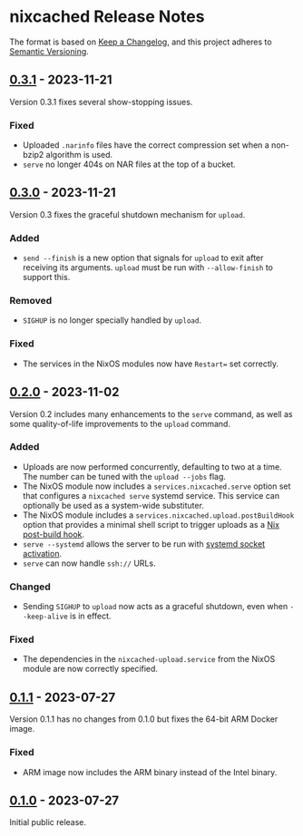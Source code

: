 # nixcached Release Notes

The format is based on [Keep a Changelog][],
and this project adheres to [Semantic Versioning][].

[Keep a Changelog]: https://keepachangelog.com/en/1.0.0/
[Semantic Versioning]: https://semver.org/spec/v2.0.0.html
[Unreleased]: https://github.com/zombiezen/nixcached/compare/v0.3.1...HEAD

## [0.3.1][] - 2023-11-21

Version 0.3.1 fixes several show-stopping issues.

[0.3.1]: https://github.com/zombiezen/nixcached/releases/tag/v0.3.1

### Fixed

- Uploaded `.narinfo` files have the correct compression set
  when a non-bzip2 algorithm is used.
- `serve` no longer 404s on NAR files at the top of a bucket.

## [0.3.0][] - 2023-11-21

Version 0.3 fixes the graceful shutdown mechanism for `upload`.

[0.3.0]: https://github.com/zombiezen/nixcached/releases/tag/v0.3.0

### Added

- `send --finish` is a new option that signals for `upload` to exit
  after receiving its arguments.
  `upload` must be run with `--allow-finish` to support this.

### Removed

- `SIGHUP` is no longer specially handled by `upload`.

### Fixed

- The services in the NixOS modules now have `Restart=` set correctly.

## [0.2.0][] - 2023-11-02

Version 0.2 includes many enhancements to the `serve` command,
as well as some quality-of-life improvements to the `upload` command.

[0.2.0]: https://github.com/zombiezen/nixcached/releases/tag/v0.2.0

### Added

- Uploads are now performed concurrently, defaulting to two at a time.
  The number can be tuned with the `upload --jobs` flag.
- The NixOS module now includes a `services.nixcached.serve` option set
  that configures a `nixcached serve` systemd service.
  This service can optionally be used as a system-wide substituter.
- The NixOS module includes a `services.nixcached.upload.postBuildHook` option
  that provides a minimal shell script to trigger uploads as a
  [Nix post-build hook](https://nixos.org/manual/nix/stable/advanced-topics/post-build-hook.html).
- `serve --systemd` allows the server to be run with
  [systemd socket activation](https://0pointer.de/blog/projects/socket-activation.html).
- `serve` can now handle `ssh://` URLs.

### Changed

- Sending `SIGHUP` to `upload` now acts as a graceful shutdown,
  even when `--keep-alive` is in effect.

### Fixed

- The dependencies in the `nixcached-upload.service` from the NixOS module
  are now correctly specified.

## [0.1.1][] - 2023-07-27

Version 0.1.1 has no changes from 0.1.0
but fixes the 64-bit ARM Docker image.

[0.1.1]: https://github.com/zombiezen/nixcached/releases/tag/v0.1.1

### Fixed

- ARM image now includes the ARM binary instead of the Intel binary.

## [0.1.0][] - 2023-07-27

Initial public release.

[0.1.0]: https://github.com/zombiezen/nixcached/releases/tag/v0.1.0
